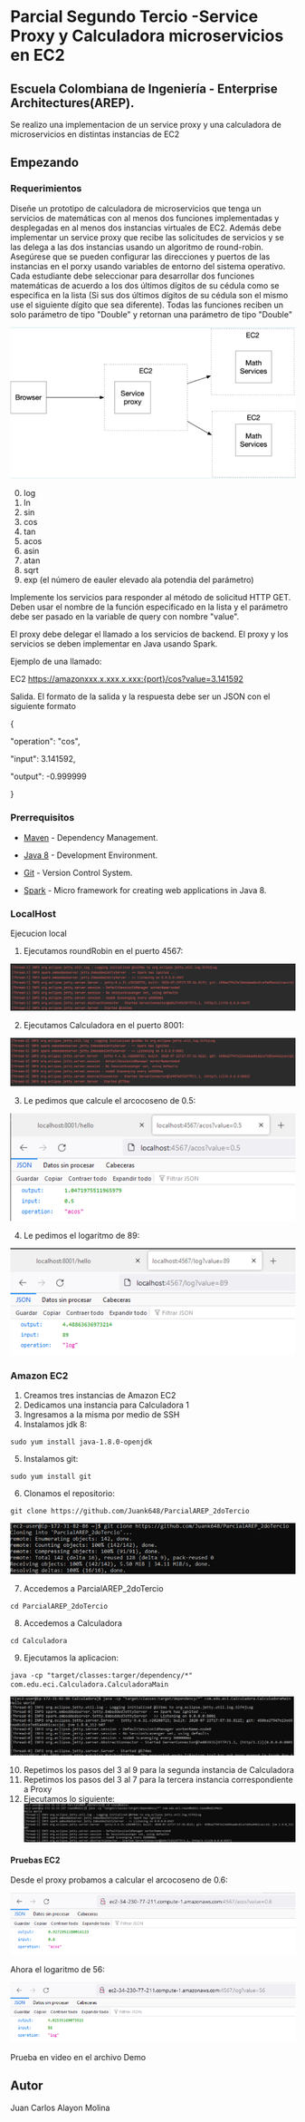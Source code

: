 # Parcial Segundo Tercio -Service Proxy y Calculadora microservicios en EC2

## Escuela Colombiana de Ingeniería - Enterprise Architectures(AREP).

Se realizo una implementacion de un service proxy y una calculadora de microservicios en distintas instancias de EC2

## Empezando

### Requerimientos
Diseñe un prototipo de calculadora de microservicios que tenga un servicios de matemáticas con al menos dos funciones implementadas y desplegadas en al menos dos instancias virtuales de EC2. Además debe implementar un service proxy que recibe las solicitudes de servicios y se las delega a las dos instancias usando un algoritmo de round-robin. Asegúrese que se pueden configurar las direcciones y puertos de las instancias en el porxy usando variables de entorno del sistema operativo. Cada estudiante debe seleccionar para desarrollar dos funciones matemáticas de acuerdo a los dos últimos dígitos de su cédula como se especifica en la lista (Si sus dos últimos dígitos de su cédula son el mismo use el siguiente dígito que sea diferente). Todas las funciones reciben un solo parámetro de tipo "Double" y retornan una parámetro de tipo "Double"

![img 1](images/arq.png)

0. log
1. ln
2. sin
3. cos
4. tan
5. acos
6. asin
7. atan
8. sqrt
9. exp (el número de eauler elevado ala potendia del parámetro)

Implemente los servicios para responder al método de solicitud HTTP GET. Deben usar el nombre de la función especificado en la lista y el parámetro debe ser pasado en la variable de query con nombre "value".

El proxy debe delegar el llamado a los servicios de backend. El proxy y los servicios se deben implementar en Java usando Spark.


Ejemplo de una llamado:

EC2
https://amazonxxx.x.xxx.x.xxx:{port}/cos?value=3.141592

Salida. El formato de la salida y la respuesta debe ser un JSON con el siguiente formato

{

 "operation": "cos",

 "input":  3.141592,

 "output":  -0.999999

}



### Prerrequisitos

- [Maven](https://maven.apache.org/) - Dependency Management.

- [Java 8](https://www.oracle.com/co/java/technologies/javase/javase-jdk8-downloads.html) -  Development Environment.

- [Git](https://git-scm.com/) - Version Control System.

- [Spark](http://sparkjava.com/) - Micro framework for creating web applications in Java 8.


### LocalHost

Ejecucion local

1. Ejecutamos roundRobin en el puerto 4567:

![img 1](images/1.PNG)

2. Ejecutamos Calculadora en el puerto 8001:

![img 1](images/2.png)

3. Le pedimos que calcule el arcocoseno de 0.5:

![img 1](images/3.png)

4. Le pedimos el logaritmo de 89:

![img 1](images/4.png)

### Amazon EC2

1. Creamos tres instancias de Amazon EC2
2. Dedicamos una instancia para Calculadora 1
3. Ingresamos a la misma por medio de SSH
4. Instalamos jdk 8:

```
sudo yum install java-1.8.0-openjdk
```

5. Instalamos git: 

```
sudo yum install git
```

6. Clonamos el repositorio:

```
git clone https://github.com/Juank648/ParcialAREP_2doTercio
```

![img 1](images/5.png)

7. Accedemos a ParcialAREP_2doTercio

```
cd ParcialAREP_2doTercio
```

8. Accedemos a Calculadora

```
cd Calculadora
```

9. Ejecutamos la aplicacion:

```
java -cp "target/classes:targer/dependency/*" com.edu.eci.Calculadora.CalculadoraMain
```
![img 1](images/7.png)

10. Repetimos los pasos del 3 al 9 para la segunda instancia de Calculadora
11. Repetimos los pasos del 3 al 7 para la tercera instancia correspondiente a Proxy
12. Ejecutamos lo siguiente:
![img 1](images/8.png)

#### Pruebas EC2

Desde el proxy probamos a calcular el arcocoseno de 0.6:

![img 1](images/9.png)

Ahora el logaritmo de 56:

![img 1](images/10.png)

Prueba en video en el archivo Demo

## Autor
Juan Carlos Alayon Molina










